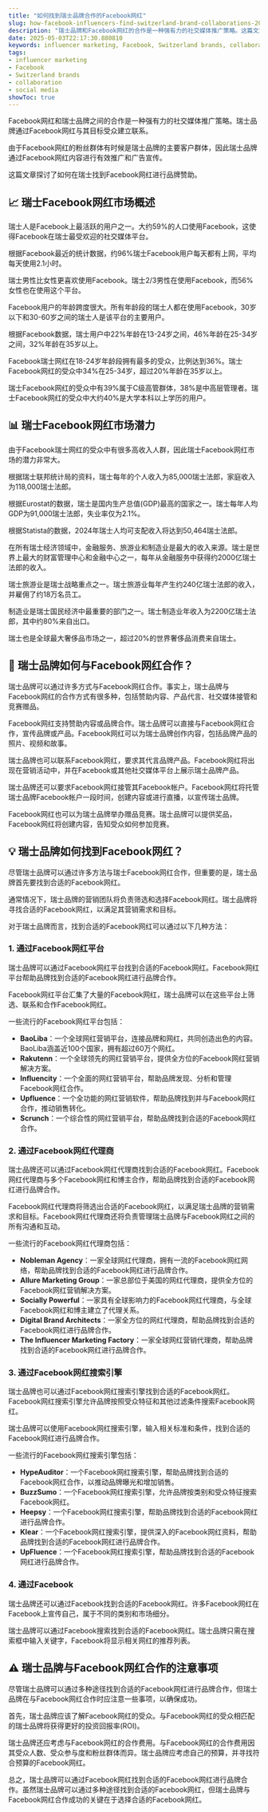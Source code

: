 ```yaml
---
title: "如何找到瑞士品牌合作的Facebook网红"
slug: how-facebook-influencers-find-switzerland-brand-collaborations-2025-05-03
description: "瑞士品牌和Facebook网红的合作是一种强有力的社交媒体推广策略。这篇文章探讨了如何在瑞士找到Facebook网红进行品牌赞助。"
date: 2025-05-03T22:17:30.880810
keywords: influencer marketing, Facebook, Switzerland brands, collaboration, social media
tags:
- influencer marketing
- Facebook
- Switzerland brands
- collaboration
- social media
showToc: true
---
```


Facebook网红和瑞士品牌之间的合作是一种强有力的社交媒体推广策略。瑞士品牌通过Facebook网红与其目标受众建立联系。

由于Facebook网红的粉丝群体有时候是瑞士品牌的主要客户群体，因此瑞士品牌通过Facebook网红内容进行有效推广和广告宣传。

这篇文章探讨了如何在瑞士找到Facebook网红进行品牌赞助。

## 📈 瑞士Facebook网红市场概述

瑞士人是Facebook上最活跃的用户之一。大约59%的人口使用Facebook，这使得Facebook在瑞士最受欢迎的社交媒体平台。

根据Facebook最近的统计数据，约96%瑞士Facebook用户每天都有上网，平均每天使用2.1小时。

瑞士男性比女性更喜欢使用Facebook。瑞士2/3男性在使用Facebook，而56%女性也在使用这个平台。

Facebook用户的年龄跨度很大。所有年龄段的瑞士人都在使用Facebook，30岁以下和30-60岁之间的瑞士人是该平台的主要用户。

根据Facebook数据，瑞士用户中22%年龄在13-24岁之间，46%年龄在25-34岁之间，32%年龄在35岁以上。

Facebook瑞士网红在18-24岁年龄段拥有最多的受众，比例达到36%。瑞士Facebook网红的受众中34%在25-34岁，超过20%年龄在35岁以上。

瑞士Facebook网红的受众中有39%属于C级高管群体，38%是中高层管理者。瑞士Facebook网红的受众中大约40%是大学本科以上学历的用户。

## 📊 瑞士Facebook网红市场潜力

由于Facebook瑞士网红的受众中有很多高收入人群，因此瑞士Facebook网红市场的潜力非常大。

根据瑞士联邦统计局的资料，瑞士每年的个人收入为85,000瑞士法郎，家庭收入为118,000瑞士法郎。

根据Eurostat的数据，瑞士是国内生产总值(GDP)最高的国家之一。瑞士每年人均GDP为91,000瑞士法郎，失业率仅为2.1%。

根据Statista的数据，2024年瑞士人均可支配收入将达到50,464瑞士法郎。

在所有瑞士经济领域中，金融服务、旅游业和制造业是最大的收入来源。瑞士是世界上最大的财富管理中心和金融中心之一，每年从金融服务中获得约2000亿瑞士法郎的收入。

瑞士旅游业是瑞士战略重点之一。瑞士旅游业每年产生约240亿瑞士法郎的收入，并雇佣了约18万名员工。

制造业是瑞士国民经济中最重要的部门之一。瑞士制造业年收入为2200亿瑞士法郎，其中约80%来自出口。

瑞士也是全球最大奢侈品市场之一，超过20%的世界奢侈品消费来自瑞士。

## 🤳 瑞士品牌如何与Facebook网红合作？

瑞士品牌可以通过许多方式与Facebook网红合作。事实上，瑞士品牌与Facebook网红的合作方式有很多种，包括赞助内容、产品代言、社交媒体接管和竞赛赠品。

Facebook网红支持赞助内容或品牌合作。瑞士品牌可以直接与Facebook网红合作，宣传品牌或产品。Facebook网红可以为瑞士品牌创作内容，包括品牌产品的照片、视频和故事。

瑞士品牌也可以联系Facebook网红，要求其代言品牌产品。Facebook网红将出现在营销活动中，并在Facebook或其他社交媒体平台上展示瑞士品牌产品。

瑞士品牌还可以要求Facebook网红接管其Facebook帐户。Facebook网红将托管瑞士品牌Facebook帐户一段时间，创建内容或进行直播，以宣传瑞士品牌。

Facebook网红也可以为瑞士品牌举办赠品竞赛。瑞士品牌可以提供奖品，Facebook网红将创建内容，告知受众如何参加竞赛。

## 💡 瑞士品牌如何找到Facebook网红？

尽管瑞士品牌可以通过许多方法与瑞士Facebook网红合作，但重要的是，瑞士品牌首先要找到合适的Facebook网红。

通常情况下，瑞士品牌的营销团队将负责筛选和选择Facebook网红。瑞士品牌将寻找合适的Facebook网红，以满足其营销需求和目标。

对于瑞士品牌而言，找到合适的Facebook网红可以通过以下几种方法：

### 1. 通过Facebook网红平台

瑞士品牌可以通过Facebook网红平台找到合适的Facebook网红。Facebook网红平台帮助品牌找到合适的Facebook网红进行品牌合作。

Facebook网红平台汇集了大量的Facebook网红，瑞士品牌可以在这些平台上筛选、联系和合作Facebook网红。

一些流行的Facebook网红平台包括：

- **BaoLiba**：一个全球网红营销平台，连接品牌和网红，共同创造出色的内容。BaoLiba涵盖近100个国家，拥有超过60万个网红。
- **Rakutenn**：一个全球领先的网红营销平台，提供全方位的Facebook网红营销解决方案。
- **Influencity**：一个全面的网红营销平台，帮助品牌发现、分析和管理Facebook网红合作。
- **Upfluence**：一个全功能的网红营销软件，帮助品牌找到并与Facebook网红合作，推动销售转化。
- **Scrunch**：一个综合性的网红营销平台，帮助品牌找到合适的Facebook网红合作。

### 2. 通过Facebook网红代理商

瑞士品牌还可以通过Facebook网红代理商找到合适的Facebook网红。Facebook网红代理商与多个Facebook网红和博主合作，帮助品牌找到合适的Facebook网红进行品牌合作。

Facebook网红代理商将筛选出合适的Facebook网红，以满足瑞士品牌的营销需求和目标。Facebook网红代理商还将负责管理瑞士品牌与Facebook网红之间的所有沟通和互动。

一些流行的Facebook网红代理商包括：

- **Nobleman Agency**：一家全球网红代理商，拥有一流的Facebook网红网络，帮助品牌找到合适的Facebook网红进行品牌合作。
- **Allure Marketing Group**：一家总部位于美国的网红代理商，提供全方位的Facebook网红营销解决方案。
- **Socially Powerful**：一家具有全球影响力的Facebook网红代理商，与全球Facebook网红和博主建立了代理关系。
- **Digital Brand Architects**：一家全方位的网红代理商，帮助品牌找到合适的Facebook网红进行品牌合作。
- **The Influencer Marketing Factory**：一家全球网红营销代理商，帮助品牌找到合适的Facebook网红进行品牌合作。

### 3. 通过Facebook网红搜索引擎

瑞士品牌也可以通过Facebook网红搜索引擎找到合适的Facebook网红。Facebook网红搜索引擎允许品牌按照受众特征和其他过滤条件搜索Facebook网红。

瑞士品牌可以使用Facebook网红搜索引擎，输入相关标准和条件，找到合适的Facebook网红进行品牌合作。

一些流行的Facebook网红搜索引擎包括：

- **HypeAuditor**：一个Facebook网红搜索引擎，帮助品牌找到合适的Facebook网红合作，以推动品牌曝光和增加销售。
- **BuzzSumo**：一个Facebook网红搜索引擎，允许品牌按类别和受众特征搜索Facebook网红。
- **Heepsy**：一个Facebook网红搜索引擎，帮助品牌找到合适的Facebook网红进行品牌合作。
- **Klear**：一个Facebook网红搜索引擎，提供深入的Facebook网红资料，帮助品牌找到合适的Facebook网红进行品牌合作。
- **UpFluence**：一个Facebook网红搜索引擎，帮助品牌找到合适的Facebook网红进行品牌合作。

### 4. 通过Facebook

瑞士品牌还可以通过Facebook找到合适的Facebook网红。许多Facebook网红在Facebook上宣传自己，属于不同的类别和市场细分。

瑞士品牌可以通过Facebook搜索找到合适的Facebook网红。瑞士品牌只需在搜索框中输入关键字，Facebook将显示相关网红的推荐列表。

## ⚠️ 瑞士品牌与Facebook网红合作的注意事项

尽管瑞士品牌可以通过多种途径找到合适的Facebook网红进行品牌合作，但瑞士品牌在与Facebook网红合作时应注意一些事项，以确保成功。

首先，瑞士品牌应该了解Facebook网红的受众。与Facebook网红的受众相匹配的瑞士品牌将获得更好的投资回报率(ROI)。

瑞士品牌还应考虑与Facebook网红的合作费用。与Facebook网红的合作费用因其受众人数、受众参与度和粉丝群体而异。瑞士品牌应考虑自己的预算，并寻找符合预算的Facebook网红。

总之，瑞士品牌可以通过Facebook网红找到合适的Facebook网红进行品牌合作。虽然瑞士品牌可以通过多种途径找到合适的Facebook网红，但瑞士品牌与Facebook网红合作成功的关键在于选择合适的Facebook网红。